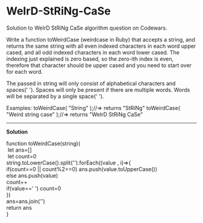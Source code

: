# WeIrD-StRiNg-CaSe
Solution to WeIrD StRiNg CaSe algorithm question on Codewars.

Write a function toWeirdCase (weirdcase in Ruby) that accepts a string, and returns the same string with all even indexed characters in each word upper cased, and all odd indexed characters in each word lower cased. The indexing just explained is zero based, so the zero-ith index is even, therefore that character should be upper cased and you need to start over for each word.

The passed in string will only consist of alphabetical characters and spaces(' '). Spaces will only be present if there are multiple words. Words will be separated by a single space(' ').

Examples:
toWeirdCase( "String" );//=> returns "StRiNg"
toWeirdCase( "Weird string case" );//=> returns "WeIrD StRiNg CaSe"
<br>
__________________________________________________________________

<strong>Solution</strong>

function toWeirdCase(string){<br>
&nbsp;let ans=[]<br>
&nbsp;let count=0<br>
    string.toLowerCase().split('').forEach((value , i)=>{<br>
      if(count==0 || count%2==0) ans.push(value.toUpperCase())  <br>
      else ans.push(value)    <br>
      count++     <br>
      if(value==' ') count=0    <br>
    })<br>
    ans=ans.join('')<br>
    return ans<br>
}<br>
